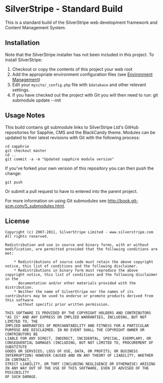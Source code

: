 # SilverStripe - Standard Build

This is a standard build of the SilverStripe web development
framework and Content Management System.

## Installation

Note that the SilverStripe installer has not been included
in this project. To install SilverStripe:

  1. Checkout or copy the contents of this project your web root
  2. Add the appropriate environment configuration files (see [Environment Management](http://doc.silverstripe.org/sapphire/en/topics/environment-management))
  3. Edit your `mysite/_config.php` file with `$database` and other
relevant settings.
  4. If you have checked out the project with Git you will then need to run:
         git submodule update --init

## Usage Notes

This build contains git submodule links to SilverStripe Ltd's GitHub
repositories for Sapphie, CMS and the BlackCandy theme. Modules can
be updated to their latest revisions with Git with the following
process:

    cd sapphrie
    git checkout master
    cd ..
    git commit -a -m "Updated sapphire module version"

If you've forked your own version of this repository you can then
push the change:

    git push

Or submit a pull request to have to entered into the parent project.

For more information on using Git submodules see http://book.git-scm.com/5_submodules.html.

## License

	Copyright (c) 2007-2011, SilverStripe Limited - www.silverstripe.com
	All rights reserved.

	Redistribution and use in source and binary forms, with or without modification, are permitted provided that the following conditions are met:

	    * Redistributions of source code must retain the above copyright notice, this list of conditions and the following disclaimer.
	    * Redistributions in binary form must reproduce the above copyright notice, this list of conditions and the following disclaimer in the 
	      documentation and/or other materials provided with the distribution.
	    * Neither the name of SilverStripe nor the names of its contributors may be used to endorse or promote products derived from this software 
	      without specific prior written permission.

	THIS SOFTWARE IS PROVIDED BY THE COPYRIGHT HOLDERS AND CONTRIBUTORS "AS IS" AND ANY EXPRESS OR IMPLIED WARRANTIES, INCLUDING, BUT NOT LIMITED TO, THE 
	IMPLIED WARRANTIES OF MERCHANTABILITY AND FITNESS FOR A PARTICULAR PURPOSE ARE DISCLAIMED. IN NO EVENT SHALL THE COPYRIGHT OWNER OR CONTRIBUTORS BE 
	LIABLE FOR ANY DIRECT, INDIRECT, INCIDENTAL, SPECIAL, EXEMPLARY, OR CONSEQUENTIAL DAMAGES (INCLUDING, BUT NOT LIMITED TO, PROCUREMENT OF SUBSTITUTE 
	GOODS OR SERVICES; LOSS OF USE, DATA, OR PROFITS; OR BUSINESS INTERRUPTION) HOWEVER CAUSED AND ON ANY THEORY OF LIABILITY, WHETHER IN CONTRACT, 
	STRICT LIABILITY, OR TORT (INCLUDING NEGLIGENCE OR OTHERWISE) ARISING IN ANY WAY OUT OF THE USE OF THIS SOFTWARE, EVEN IF ADVISED OF THE POSSIBILITY 
	OF SUCH DAMAGE.
